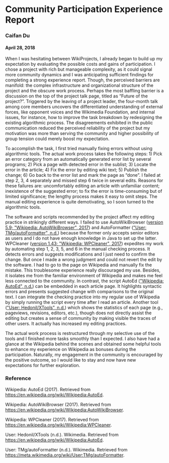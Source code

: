 # Community Participation Experience Report
### Caifan Du  
#### April 28, 2018

When I was hesitating between WikiProjects, I already began to build up my expectation by evaluating the possible costs and gains of participation. I chose a project with rich but manageable complexity, as it could signal more community dynamics and I was anticipating sufficient findings for completing a strong experience report. Though, the perceived barriers are manifold: the complex infrastructure and organizational structure of the project and the obscure work process. Perhaps the most baffling barrier is a discussion on the top of the project talk page, titled as “Future of the project?”. Triggered by the leaving of a project leader, the four-month talk among core members uncovers the differentiated understanding of external forces, like opponent voices and the Wikimedia Foundation, and internal issues, for instance, how to improve the task breakdown by redesigning the existing algorithmic process. The disagreements exhibited in the public communication reduced the perceived reliability of the project but my motivation was more than serving the community and higher possibility of group tension could merely boost my expectation.

To accomplish the task, I first tried manually fixing errors without using algorithmic tools. The actual work process takes the following steps: 1) Pick an error category from an automatically generated error list by several programs; 2) Pick a page with detected error in the sublist; 3) Locate the error in the article; 4) Fix the error by editing wiki text; 5) Publish the change; 6) Go back to the error list and mark the page as “done”. I failed at step 2, 3, 4 separately and missed step 6 twice in several edits. Reasons for these failures are: uncomfortably editing an article with unfamiliar content; inexistence of the suggested error; to fix the error is time-consuming but of limited significance; the lengthy process makes it easy to omit steps. The manual editing experience is quite demotivating, so I soon turned to the algorithmic tools.

The software and scripts recommended by the project affect my editing practice in strikingly different ways. I failed to use AutoWikiBrowser ([version 5.9; "Wikipedia: AutoWikiBrowser", 2017](https://en.wikipedia.org/wiki/Wikipedia:AutoWikiBrowser)) and AutoFormatter (["User: TMg/autoFormatter", n.d.](https://meta.wikimedia.org/wiki/User:TMg/autoFormatter)) because the former only accepts senior editors as users and I do not have enough knowledge in Java to set up the latter. WPCleaner  ([version 1.43; "Wikipedia: WPCleaner", 2017](https://en.wikipedia.org/wiki/Wikipedia:WPCleaner)) expedites my work by automating step 1, 2, 3, 5, and 6 in the manual checking process. It detects errors and suggests modifications and I just need to confirm the change. But once I made a wrong judgment and could not revert the edit by the software. I had to go to the page on Wikipedia and manually fix the mistake. This troublesome experience really discouraged my use. Besides, it isolates me from the familiar environment of Wikipedia and makes me feel less connected to the community. In contrast, the script AutoEd (["Wikipedia: AutoEd", n.d.](https://en.wikipedia.org/wiki/Wikipedia:AutoEd)) can be embedded in each article page. It highlights syntactic errors and presents suggested change with comparisons to the original text. I can integrate the checking practice into my regular use of Wikipedia by simply running the script every time after I read an article. Another tool (["User: Hedonil/XTools", n.d.](https://meta.wikimedia.org/wiki/User:Hedonil/XTools)) which shows the statistics of each page (e.g., pageviews, revisions, editors, etc.), though does not directly assist the editing but creates a sense of community by making visible the traces of other users. It actually has increased my editing practices.

The actual work process is restructured through my selective use of the tools and I finished more tasks smoothly than I expected. I also have had a glance at the Wikipedia behind the scenes and obtained some helpful tools to enhance my experience on Wikipedia as bonuses during the participation. Naturally, my engagement in the community is encouraged by the positive outcome, so I would like to stay and now have new expectations for further exploration.

### Reference
Wikipedia: AutoEd (2017). Retrieved from https://en.wikipedia.org/wiki/Wikipedia:AutoEd.

Wikipedia: AutoWikiBrowser (2017). Retrieved from https://en.wikipedia.org/wiki/Wikipedia:AutoWikiBrowser.

Wikipedia: WPCleaner (2017). Retrieved from https://en.wikipedia.org/wiki/Wikipedia:WPCleaner.

User: Hedonil/XTools (n.d.). Wikimedia. Retrieved from https://en.wikipedia.org/wiki/Wikipedia:AutoEd.

User: TMg/autoFormatter (n.d.). Wikimedia. Retrieved from https://meta.wikimedia.org/wiki/User:TMg/autoFormatter.

